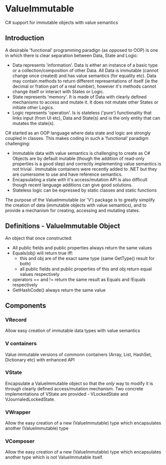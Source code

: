 # ValueImmutable
C# support for immutable objects with value semantics

## Introduction

A desirable 'functional' programming paradign (as opposed to OOP) is one in which there is clear separation between Data, State and Logic:
- Data represents 'information'. Data is either an instance of a basic type or a collection/composition of other Data. All Data is immutable (cannot change once created) and has value semantics (for equality etc). Data may contain methods to return different representations of itself (ie the decimal or fration part of a real number), however it's methods cannot change itself or interact with States or Logic.
- State represents 'memory'. It is made of Data with clearly defined mechanisms to access and mutate it. It does not mutate other States or initiate other Logics. 
- Logic represents 'operation'. Is is stateless ('pure') functionality that links input (from UI etc), Data and State(s) and is the only entity that can mutates the state(s).

C# started as an OOP language where data state and logic are strongly coupled in classes. This makes coding in such a 'functional' paradigm challenging:
- Immutable data with value semantics is challenging to create as C# Objects are by default mutable (though the addition of read-only properties is a good step) and correctly implementing value semantics is not trivial . Immutable containers were recently added to .NET but they are cumersome to use and have reference semantics. 
- Encapsulating a state with it's access/mutation API is also difficult though recent language additions can give good solutions.
- Stateless logic can be expressed by static classes and static functions

The purpose of the ValueImmutable (or 'V') package is to greatly simplify the creation of data (immutable objects with value semantics), and to provide a mechanism for creating, accessing and mutating states.

## Definitions - ValueImmutable Object

An object that once constructed:

- All public fields and public properties always return the same values
- Equals(obj) will return true iff:
   - this and obj are of the exact same type (same GetType() result for both)
   - all public fields and public properties of this and obj return equal values respectively
- operators == and != return the same result as Equals and !Equals respectively
- GetHashCode() always return the same value

## Components

### VRecord 

Allow easy creation of immutable data types with value semantics

### V containers

Value immutable versions of commonn containers (Array, List, HashSet, Dictionary etc) with enhanced API

### VState

Encapsulate a ValueImmutable object so that the _only_ way to modify it is through clearly defined access/mutation mechanism. Two concrete implementations of VState are provided - VLockedState and VJournaledLockedState.

### VWrapper

Allow the easy creation of a new (ValueImmutable) type which encapsulates another (ValueImmutable) type 

### VComposer

Allow the easy creation of a new (ValueImmutable) type which encapsulates another type which is not ValueImmutable itself.  


